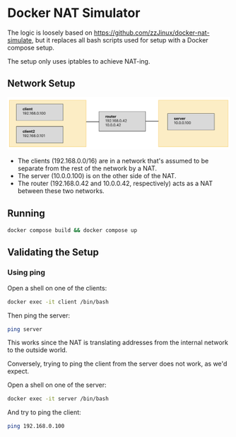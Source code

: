 # Docker NAT Simulator

The logic is loosely based on https://github.com/zzJinux/docker-nat-simulate, but it replaces all bash scripts used for setup with a Docker compose setup.

The setup only uses iptables to achieve NAT-ing.

## Network Setup

<img title="Network Setup" src="network.png">

* The clients (192.168.0.0/16) are in a network that's assumed to be separate from the rest of the network by a NAT.
* The server (10.0.0.100) is on the other side of the NAT.
* The router (192.168.0.42 and 10.0.0.42, respectively) acts as a NAT between these two networks.

## Running

```bash
docker compose build && docker compose up
```

## Validating the Setup

### Using ping

Open a shell on one of the clients:
```bash
docker exec -it client /bin/bash
```

Then ping the server:
```bash
ping server
```

This works since the NAT is translating addresses from the internal network to the outside world.

Conversely, trying to ping the client from the server does not work, as we'd expect.

Open a shell on one of the server:
```bash
docker exec -it server /bin/bash
```

And try to ping the client:
```bash
ping 192.168.0.100
```

